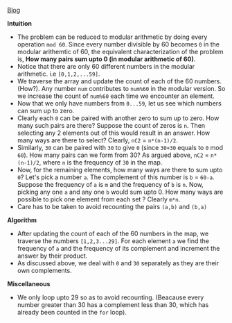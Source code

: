 [Blog](https://leetcode.com/problems/pairs-of-songs-with-total-durations-divisible-by-60/discuss/256782/Detailed-Explanation-using-Modular-Arithmetic-C%2B%2BJavaScript-O(n))

**Intuition**
* The problem can be reduced to modular arithmetic by doing every operation `mod 60`. Since every number divisible by 60 becomes `0` in the modular arithemtic of 60, the equivalent characterization of the problem is, **How many pairs sum upto 0 (in modular arithmetic of 60)**.
* Notice that there are only 60 different numbers in the modular arithmetic. i.e `[0,1,2,...59]`.
* We traverse the array and update the count of each of the 60 numbers. (How?). Any number `num` contributes to `num%60` in the modular version. So we increase the count of `num%60` each time we encounter an element.
* Now that we only have numbers from `0...59`, let us see which numbers can sum up to zero.
* Clearly each `0` can be paired with another zero to sum up to zero. How many such pairs are there? Suppose the count of zeros is `n`. Then selecting any 2 elements out of this would result in an answer. How many ways are there to select? Clearly, `nC2` = `n*(n-1)/2`.
* Similarly, `30` can be paired with `30` to give `0` (since `30+30` equals to `0` mod `60`). How many pairs can we form from 30? As argued above, `nC2` = `n*(n-1)/2`, where `n` is the frequency of `30` in the map.
* Now, for the remaining elements, how many ways are there to sum upto `0`? Let's pick a number `a`. The complement of this number is `b` = `60-a`. Suppose the frequency of `a` is `m` and the frequency of `b` is `n`. Now, picking any one `a` and any one `b` would sum upto 0. How many ways are possible to pick one element from each set ? Clearly `m*n`.
* Care has to be taken to avoid recounting the pairs `(a,b)` and `(b,a)`

**Algorithm**
* After updating the count of each of the 60 numbers in the map, we traverse the numbers `[1,2,3...29]`. For each element `a` we find the frequency of `a` and the frequency of its complement and increment the answer by their product.
* As discussed above, we deal with `0` and `30` separately as they are their own complements.

**Miscellaneous**
* We only loop upto 29 so as to avoid recounting. (Beacause every number greater than 30 has a complement less than 30, which has already been counted in the `for` loop). 

